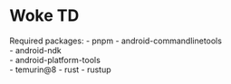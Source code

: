 # Woke TD

Required packages:
    - pnpm
    - android-commandlinetools        
    - android-ndk                     
    - android-platform-tools                                    
    - temurin@8
    - rust
    - rustup 